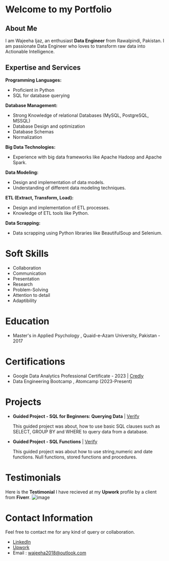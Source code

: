 # Welcome to my Portfolio
## About Me
I am Wajeeha Ijaz, an enthusiast **Data Engineer** from Rawalpindi, Pakistan. I am passionate Data Engineer who loves to transform raw data into Actionable Intelligence.
## Expertise and Services

**Programming Languages:**
- Proficient in Python
- SQL for database querying
  
**Database Management:**
- Strong Knowledge of relational Databases (MySQL, PostgreSQL, MSSQL)
- Database Design and optimization
- Database Schemas
- Normalization
  
**Big Data Technologies:**
- Experience with big data frameworks like Apache Hadoop and Apache Spark.

**Data Modeling:**
- Design and implementation of data models.
- Understanding of different data modeling techniques.

**ETL (Extract, Transform, Load):**
- Design and implementation of ETL processes.
- Knowledge of ETL tools like Python.

**Data Scrapping:**
- Data scrapping using Python libraries like BeautifulSoup and Selenium.

# Soft Skills
- Collaboration
- Communication
- Presentation
- Research
- Problem-Solving
- Attention to detail
- Adaptibility

# Education
- Master's in Applied Psychology , Quaid-e-Azam University, Pakistan - 2017

# Certifications
- Google Data Analytics Professional Certificate - 2023
  | [Credly](https://www.credly.com/badges/5cac527a-1efa-4d4d-a4e2-2e8e5d3e9575/public_url)
- Data Engineering Bootcamp , Atomcamp (2023-Present)

# Projects
- **Guided Project - SQL for Beginners: Querying Data** | [Verify](https://www.coursera.org/account/accomplishments/verify/SZBZ27BRAW3E)
  
  This guided project was about, how to use basic SQL clauses such as SELECT, GROUP BY and WHERE to query data from a database.
- **Guided Project - SQL Functions** | [Verify](https://www.coursera.org/account/accomplishments/verify/HS2J6V93P5GE)
  
  This guided project was about how to use string,numeric and date functions. Null functions, stored functions and procedures.  


# Testimonials
Here is the **Testimonial** I have recieved at my **Upwork** profile by a client from **Fiverr**.
![image](https://github.com/Wajeeha-Ijaz/Wajeeha-Ijaz/assets/125184713/ba894f14-4fac-46a3-bb6b-7cc656f480a3)

# Contact Information
Feel free to contact me for any kind of query or collaboration.
- [LinkedIn](https://www.linkedin.com/in/wajeehaijaz/)
- [Upwork](https://www.upwork.com/freelancers/~017d034191877f720c)
- Email : wajeeha2018@outlook.com

